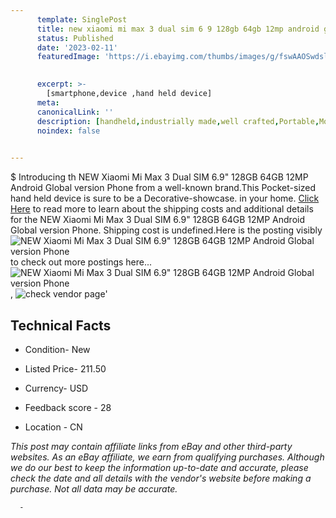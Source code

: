 ```yaml
---
      template: SinglePost
      title: new xiaomi mi max 3 dual sim 6 9 128gb 64gb 12mp android global version phone
      status: Published
      date: '2023-02-11'
      featuredImage: 'https://i.ebayimg.com/thumbs/images/g/fswAAOSwdsljcdUn/s-l225.jpg'
       

      excerpt: >-
        [smartphone,device ,hand held device]
      meta:
      canonicalLink: ''
      description: [handheld,industrially made,well crafted,Portable,Mobile,Compact,Convenient,Lightweight,Maneuverable,Man-portable,Miniature,Carriable,Hand-held,Light,Holdable,Transportable,Mobile device,Pocket-sized,On-the-go,Wireless,Cordless,Compact size,Convenient size, smartphone,device ,hand held device]
      noindex: false
      

---
```

$
      Introducing th NEW Xiaomi Mi Max 3 Dual SIM 6.9" 128GB 64GB 12MP Android Global version Phone from a well-known brand.This Pocket-sized hand held device is sure to be a Decorative-showcase. in your home. [Click Here](https://www.ebay.com/itm/385231577835?hash=item59b19762eb%3Ag%3AfswAAOSwdsljcdUn&mkevt=1&mkcid=1&mkrid=711-53200-19255-0&campid=%253CePNCampaignId%253E&customid=%253CreferenceId%253E&toolid=10049) to read more to learn about the shipping costs and additional details for the NEW Xiaomi Mi Max 3 Dual SIM 6.9" 128GB 64GB 12MP Android Global version Phone. Shipping cost is undefined.Here is the posting visibly ![NEW Xiaomi Mi Max 3 Dual SIM 6.9" 128GB 64GB 12MP Android Global version Phone](https://i.ebayimg.com/thumbs/images/g/fswAAOSwdsljcdUn/s-l225.jpg) to check out more postings here... ![NEW Xiaomi Mi Max 3 Dual SIM 6.9" 128GB 64GB 12MP Android Global version Phone](https://i.ebayimg.com/images/g/fswAAOSwdsljcdUn/s-l960.jpg), ![check vendor page](https://origin-galleryplus.ebayimg.com/ws/web/385231577835_2_0_1/225x225.jpg,https://origin-galleryplus.ebayimg.com/ws/web/385231577835_3_0_1/225x225.jpg,https://origin-galleryplus.ebayimg.com/ws/web/385231577835_4_0_1/225x225.jpg,https://origin-galleryplus.ebayimg.com/ws/web/385231577835_5_0_1/225x225.jpg,https://origin-galleryplus.ebayimg.com/ws/web/385231577835_6_0_1/225x225.jpg,https://origin-galleryplus.ebayimg.com/ws/web/385231577835_7_0_1/225x225.jpg,https://origin-galleryplus.ebayimg.com/ws/web/385231577835_8_0_1/225x225.jpg,https://origin-galleryplus.ebayimg.com/ws/web/385231577835_9_0_1/225x225.jpg,https://origin-galleryplus.ebayimg.com/ws/web/385231577835_10_0_1/225x225.jpg,https://origin-galleryplus.ebayimg.com/ws/web/385231577835_11_0_1/225x225.jpg,https://origin-galleryplus.ebayimg.com/ws/web/385231577835_12_0_1/225x225.jpg)'

      

 ## Technical Facts 



     
      

 - Condition- New 


      

 - Listed Price- 211.50 


      

 - Currency- USD 


      

 - Feedback score - 28 


      

 - Location - CN 


      
      

 *_This post may contain affiliate links from eBay and other third-party websites. As an eBay affiliate, we earn from qualifying purchases. Although we do our best to keep the information up-to-date and accurate, please check the date and all details with the vendor's website before making a purchase. Not all data may be accurate._*




      -
